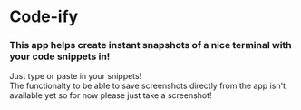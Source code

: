 # Code-ify

### This app helps create instant snapshots of a nice terminal with your code snippets in!

Just type or paste in your snippets!
<br>
The functionalty to be able to save screenshots directly from the app isn't available yet so for now please just take a screenshot!
